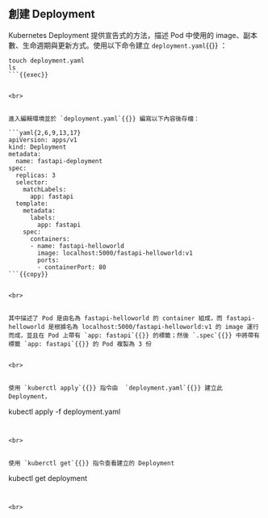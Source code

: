 

<br>


## 創建 Deployment

Kubernetes Deployment 提供宣告式的方法，描述 Pod 中使用的 image、副本數、生命週期與更新方式。使用以下命令建立 `deployment.yaml`{{}} ：

```plain
touch deployment.yaml
ls
```{{exec}}


<br>


進入編輯環境並於 `deployment.yaml`{{}} 編寫以下內容後存檔：

```yaml{2,6,9,13,17}
apiVersion: apps/v1
kind: Deployment
metadata:
  name: fastapi-deployment
spec:
  replicas: 3
  selector:
    matchLabels:
      app: fastapi
  template:
    metadata:
      labels:
        app: fastapi
    spec:
      containers:
      - name: fastapi-helloworld
        image: localhost:5000/fastapi-helloworld:v1
        ports:
        - containerPort: 80
```{{copy}}


<br>


其中描述了 Pod 是由名為 fastapi-helloworld 的 container 組成，而 fastapi-helloworld 是根據名為 localhost:5000/fastapi-helloworld:v1 的 image 運行而成，並且在 Pod 上帶有 `app: fastapi`{{}} 的標籤；然後 `.spec`{{}} 中將帶有標籤 `app: fastapi`{{}} 的 Pod 複製為 3 份


<br>


使用 `kuberctl apply`{{}} 指令由  `deployment.yaml`{{}} 建立此 Deployment，

```
kubectl apply -f deployment.yaml
```{{exec}}


<br>


使用 `kuberctl get`{{}} 指令查看建立的 Deployment
```
kubectl get deployment
```{{exec}}


<br>

